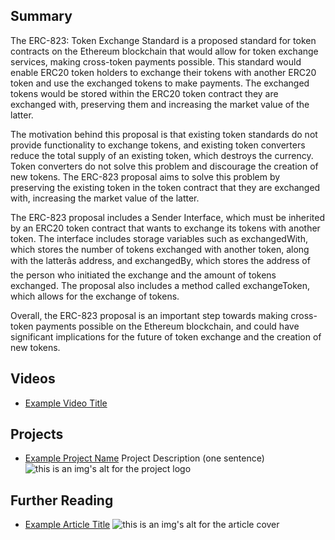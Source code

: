 ## Summary

The ERC-823: Token Exchange Standard is a proposed standard for token contracts on the Ethereum blockchain that would allow for token exchange services, making cross-token payments possible. This standard would enable ERC20 token holders to exchange their tokens with another ERC20 token and use the exchanged tokens to make payments. The exchanged tokens would be stored within the ERC20 token contract they are exchanged with, preserving them and increasing the market value of the latter. 

The motivation behind this proposal is that existing token standards do not provide functionality to exchange tokens, and existing token converters reduce the total supply of an existing token, which destroys the currency. Token converters do not solve this problem and discourage the creation of new tokens. The ERC-823 proposal aims to solve this problem by preserving the existing token in the token contract that they are exchanged with, increasing the market value of the latter.

The ERC-823 proposal includes a Sender Interface, which must be inherited by an ERC20 token contract that wants to exchange its tokens with another token. The interface includes storage variables such as exchangedWith, which stores the number of tokens exchanged with another token, along with the latterâs address, and exchangedBy, which stores the address of the person who initiated the exchange and the amount of tokens exchanged. The proposal also includes a method called exchangeToken, which allows for the exchange of tokens.

Overall, the ERC-823 proposal is an important step towards making cross-token payments possible on the Ethereum blockchain, and could have significant implications for the future of token exchange and the creation of new tokens.

## Videos

- [Example Video Title](https://www.youtube.com/watch?v=TDGq4aeevgY)

## Projects

- [Example Project Name](https://xxxx.xxx/xxxxx) Project Description (one sentence) ![this is an img's alt for the project logo](https://xxxx.xxx/project-logo.xxx)

## Further Reading

- [Example Article Title](https://xxxx.xxx/xxxxx) ![this is an img's alt for the article cover](https://xxxx.xxx/article-cover.xxx)
